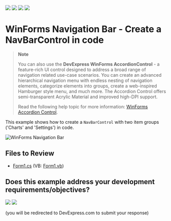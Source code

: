 <!-- default badges list -->
![](https://img.shields.io/endpoint?url=https://codecentral.devexpress.com/api/v1/VersionRange/128633308/13.2.7%2B)
[![](https://img.shields.io/badge/Open_in_DevExpress_Support_Center-FF7200?style=flat-square&logo=DevExpress&logoColor=white)](https://supportcenter.devexpress.com/ticket/details/E5096)
[![](https://img.shields.io/badge/📖_How_to_use_DevExpress_Examples-e9f6fc?style=flat-square)](https://docs.devexpress.com/GeneralInformation/403183)
[![](https://img.shields.io/badge/💬_Leave_Feedback-feecdd?style=flat-square)](#does-this-example-address-your-development-requirementsobjectives)
<!-- default badges end -->

# WinForms Navigation Bar - Create a NavBarControl in code

> **Note**
>
> You can also use the **DevExpress WinForms AccordionControl** - a feature-rich UI control designed to address a broad range of navigation related use-case scenarios. You can create an advanced hierarchical navigation menu with endless nesting of navigation elements, categorize elements into groups, create a web-inspired Hamburger style menu, and much more. The Accordion Control offers semi-transparent Acrylic Material and improved high-DPI support.
>
> Read the following help topic for more information: [WinForms Accordion Control](https://docs.devexpress.com/WindowsForms/114553/controls-and-libraries/navigation-controls/accordion-control).

This example shows how to create a `NavBarControl` with two item groups ('Charts' and 'Settings') in code.

![WinForms Navigation Bar](https://raw.githubusercontent.com/DevExpress-Examples/how-to-create-a-navbarcontrol-in-code-e5096/13.2.7%2B/media/winforms-navbar-control.png)


## Files to Review

* [Form1.cs](./CS/CreateNavBar/Form1.cs) (VB: [Form1.vb](./VB/CreateNavBar/Form1.vb))
<!-- feedback -->
## Does this example address your development requirements/objectives?

[<img src="https://www.devexpress.com/support/examples/i/yes-button.svg"/>](https://www.devexpress.com/support/examples/survey.xml?utm_source=github&utm_campaign=create-navbar-control-in-code&~~~was_helpful=yes) [<img src="https://www.devexpress.com/support/examples/i/no-button.svg"/>](https://www.devexpress.com/support/examples/survey.xml?utm_source=github&utm_campaign=create-navbar-control-in-code&~~~was_helpful=no)

(you will be redirected to DevExpress.com to submit your response)
<!-- feedback end -->
